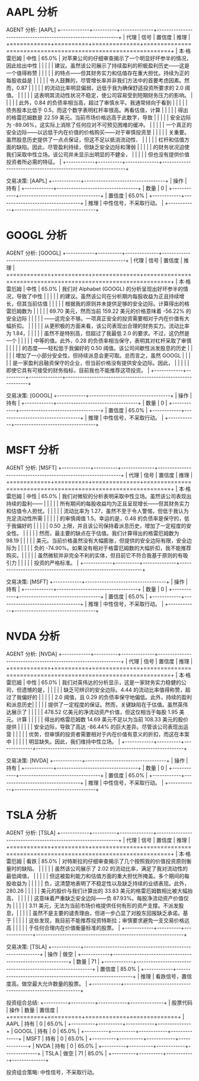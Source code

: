AAPL 分析
==================================================

AGENT 分析: [AAPL]
+------------+----------+--------------+--------------------------------------------------------------+
| 代理       |  信号    |   置信度     | 推理                                                         |
+============+==========+==============+==============================================================+
| 本·格雷厄姆 | 中性     |        65.0% | 对苹果公司的仔细审查揭示了一个明显好坏参半的情况，因此给出中性 |
|            |          |              | 建议。虽然该公司展示了持续盈利的积极盈利历史——这是一个值得称赞 |
|            |          |              | 的特点——但其财务实力和估值存在重大担忧。持续为正的每股收益是  |
|            |          |              | 令人鼓舞的，尽管增长率并非我们方法中的首要考虑因素。然而，0.87 |
|            |          |              | 的流动比率明显偏弱，远低于我为确保舒适投资所要求的 2.0 阈值。   |
|            |          |              | 这表明其流动性状况不稳定，使公司容易受到短期财务压力的影响。   |
|            |          |              | 此外，0.84 的负债率相当高，超过了审慎水平。我通常倾向于看到    |
|            |          |              | 债务股本比低于 0.5，而这个数字表明杠杆率很高。再看估值，计算  |
|            |          |              | 得出的格雷厄姆数是 22.59 美元。当前市场价格远高于此数字，导致   |
|            |          |              | 安全边际为 -89.06%，这实际上消除了任何应对不可预见困难的缓冲。 |
|            |          |              | 一个真正的安全边际——以远低于内在价值的价格购买——对于审慎投资至 |
|            |          |              | 关重要。虽然股息历史提供了一点点保证，但这不足以抵消流动性、   |
|            |          |              | 杠杆和估值方面的缺陷。因此，尽管盈利持续，但缺乏安全边际和薄弱 |
|            |          |              | 的财务状况迫使我们采取中性立场。该公司并未显示出明显的不健全， |
|            |          |              | 但也没有提供价值投资者所必需的特征。                         |
+------------+----------+--------------+--------------------------------------------------------------+

交易决策: [AAPL]
+------------+----------------------------------+
| 操作       | 持有                             |
+------------+----------------------------------+
| 数量       | 0                                |
+------------+----------------------------------+
| 置信度     | 65.0%                            |
+------------+----------------------------------+
| 推理       | 中性信号，不采取行动。             |
+------------+----------------------------------+

GOOGL 分析
==================================================

AGENT 分析: [GOOGL]
+------------+----------+--------------+--------------------------------------------------------------+
| 代理       |  信号    |   置信度     | 推理                                                         |
+============+==========+==============+==============================================================+
| 本·格雷厄姆 | 中性     |        65.0% | 我们对 Alphabet (GOOGL) 的分析呈现出好坏参半的情况，导致了中性 |
|            |          |              | 的建议。虽然该公司在分析期内每股收益为正且持续增长，但其当前估值 |
|            |          |              | 根据我的原则并未提供足够的安全边际。计算得出的格雷厄姆数为     |
|            |          |              | 69.70 美元，然而当前 159.22 美元的价格意味着 -56.22% 的安全边际 |
|            |          |              | ——这完全不够。一项真正安全的投资需要相对于内在价值有大幅折扣。   |
|            |          |              | 从更积极的方面来看，该公司表现出合理的财务实力。流动比率为 1.84，|
|            |          |              | 虽然不是特别高，但超过了我最低 2.0 的要求。不过，这仍然是一个  |
|            |          |              | 中等的值。此外，0.28 的负债率相当保守，表明其对杠杆采取了审慎  |
|            |          |              | 的态度——轻松低于我偏好的 0.50 阈值。该公司间歇性派发股息的历史 |
|            |          |              | 增加了一小部分安全性，但持续派息会更可取。总而言之，虽然 GOOGL  |
|            |          |              | 是一家盈利且融资保守的企业，但当前价格没有提供安全边际。因此， |
|            |          |              | 即使它具有可接受的财务指标，目前我也不能推荐这项投资。         |
+------------+----------+--------------+--------------------------------------------------------------+

交易决策: [GOOGL]
+------------+----------------------------------+
| 操作       | 持有                             |
+------------+----------------------------------+
| 数量       | 0                                |
+------------+----------------------------------+
| 置信度     | 65.0%                            |
+------------+----------------------------------+
| 推理       | 中性信号，不采取行动。             |
+------------+----------------------------------+

MSFT 分析
==================================================

AGENT 分析: [MSFT]
+------------+----------+--------------+--------------------------------------------------------------+
| 代理       |  信号    |   置信度     | 推理                                                         |
+============+==========+==============+==============================================================+
| 本·格雷厄姆 | 中性     |        65.0% | 我们对微软的分析表明采取中性立场。虽然该公司表现出持续的盈利—— |
|            |          |              | 所有期间的每股收益均为正且呈现增长——但其财务实力和估值令人担忧。|
|            |          |              | 流动比率为 1.27，虽然不至于令人警惕，但低于我认为充足流动性所需 |
|            |          |              | 的审慎阈值 1.5。幸运的是，0.48 的负债率是保守的，低于我偏好的   |
|            |          |              | 0.50 上限，并且该公司保持着派息历史，增加了一定程度的安全性。   |
|            |          |              | 然而，最主要的缺点在于估值。我们计算得出的格雷厄姆数为 98.19   |
|            |          |              | 美元。当前价格虽然没有大幅膨胀，但提供的安全边际有限，安全边际为 |
|            |          |              | 负的 -74.90%。如果没有相对于格雷厄姆数的大幅折扣，我不能推荐购买。|
|            |          |              | 虽然微软并非完全不利的实体，但目前它不符合我基于原则的有吸引力 |
|            |          |              | 投资的严格标准。                                             |
+------------+----------+--------------+--------------------------------------------------------------+

交易决策: [MSFT]
+------------+----------------------------------+
| 操作       | 持有                             |
+------------+----------------------------------+
| 数量       | 0                                |
+------------+----------------------------------+
| 置信度     | 65.0%                            |
+------------+----------------------------------+
| 推理       | 中性信号，不采取行动。             |
+------------+----------------------------------+

NVDA 分析
==================================================

AGENT 分析: [NVDA]
+------------+----------+--------------+--------------------------------------------------------------+
| 代理       |  信号    |   置信度     | 推理                                                         |
+============+==========+==============+==============================================================+
| 本·格雷厄姆 | 中性     |        65.0% | 我们对英伟达的分析显示，这是一家财务实力稳健的公司，但遗憾的是，|
|            |          |              | 缺乏可辨识的安全边际。4.44 的流动比率值得称赞，超过了我偏好的   |
|            |          |              | 2.0 阈值，且 0.29 的负债率保守地偏低。此外，持续的盈利和派息历史|
|            |          |              | 提供了一定程度的保证。然而，关键缺陷在于估值。虽然英伟达展示了  |
|            |          |              | 478.52 亿美元的净流动资产价值，但这仅相当于每股 1.95 美元。计算 |
|            |          |              | 得出的格雷厄姆数 14.69 美元不足以为当前 108.33 美元的股价提供   |
|            |          |              | 安全边际，导致了高达 -86.44% 的巨大差异。尽管该公司表现出运营   |
|            |          |              | 优势，但审慎的投资者需要相对于内在价值有意义的折扣，而这在本案中 |
|            |          |              | 明显缺失。因此，我们维持中性立场。                             |
+------------+----------+--------------+--------------------------------------------------------------+

交易决策: [NVDA]
+------------+----------------------------------+
| 操作       | 持有                             |
+------------+----------------------------------+
| 数量       | 0                                |
+------------+----------------------------------+
| 置信度     | 65.0%                            |
+------------+----------------------------------+
| 推理       | 中性信号，不采取行动。             |
+------------+----------------------------------+

TSLA 分析
==================================================

AGENT 分析: [TSLA]
+------------+----------+--------------+--------------------------------------------------------------+
| 代理       |  信号    |   置信度     | 推理                                                         |
+============+==========+==============+==============================================================+
| 本·格雷厄姆 | 看跌     |        85.0% | 对特斯拉的仔细审查揭示了几个按照我的价值投资原则衡量时的缺陷。   |
|            |          |              | 虽然该公司展示了 2.02 的流动比率，满足了我对流动性的最低阈值，   |
|            |          |              | 但这被盈利能力和估值方面的重大担忧所掩盖。多个期间的每股收益为   |
|            |          |              | 负，这清楚地表明了不稳定性以及缺乏持续的业绩表现。此外，280.26 |
|            |          |              | 美元的股价与我们计算出的 33.83 美元的格雷厄姆数相比被大幅抬高，  |
|            |          |              | 这意味着严重缺乏安全边际——负 87.93%。每股净流动资产价值仅为    |
|            |          |              | 3.11 美元，无法为当前市场价格提供任何有形的资产支撑。不派发股息，|
|            |          |              | 虽然不是主要的谴责理由，但进一步凸显了对股东回报缺乏承诺。基于  |
|            |          |              | 这些发现，我目前不能推荐投资特斯拉；审慎要求避免一支交易价格远高 |
|            |          |              | 于任何合理内在价值衡量标准的股票。                             |
+------------+----------+--------------+--------------------------------------------------------------+

交易决策: [TSLA]
+------------+-----------------------------------------------------------+
| 操作       | 做空                                                      |
+------------+-----------------------------------------------------------+
| 数量       | 71                                                        |
+------------+-----------------------------------------------------------+
| 置信度     | 85.0%                                                     |
+------------+-----------------------------------------------------------+
| 推理       | 看跌信号，置信度高。做空最大允许数量的股票。              |
+------------+-----------------------------------------------------------+

投资组合总结:
+----------+----------+------------+--------------+
| 股票代码 |  操作    |   数量     |   置信度     |
+==========+==========+============+==============+
| AAPL     |   持有   |          0 |        65.0% |
+----------+----------+------------+--------------+
| GOOGL    |   持有   |          0 |        65.0% |
+----------+----------+------------+--------------+
| MSFT     |   持有   |          0 |        65.0% |
+----------+----------+------------+--------------+
| NVDA     |   持有   |          0 |        65.0% |
+----------+----------+------------+--------------+
| TSLA     |   做空   |         71 |        85.0% |
+----------+----------+------------+--------------+

投资组合策略:
中性信号，不采取行动。 